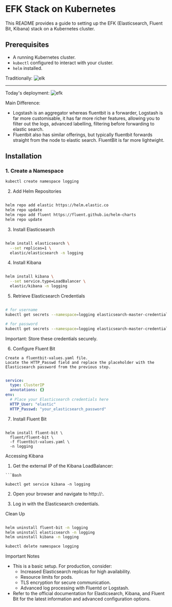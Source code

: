 # EFK Stack on Kubernetes

This README provides a guide to setting up the EFK (Elasticsearch, Fluent Bit, Kibana) stack on a Kubernetes cluster.

## Prerequisites

* A running Kubernetes cluster.
* `kubectl` configured to interact with your cluster.
* `helm` installed.

Traditionally:
![elk](https://github.com/user-attachments/assets/2cb0d189-87f0-4d10-ab6a-971a1b22e0fa)
_____________________
Today's deployment:
![efk](https://github.com/user-attachments/assets/2344983b-3e89-4b80-b275-966ad2dd851d)

Main Difference:
* Logstash is an aggregator whereas fluentbit is a forwarder, Logstash is far more customisable, it has far more richer features, allowing you to filter out the logs, advanced labelling, filtering before forwarding to elastic search. 
* Fluentbit also has similar offerings, but typically fluentbit forwards straight from the node to  elastic search.  FluentBit is far more lightwight. 


## Installation

### 1. Create a Namespace

```Bash
kubectl create namespace logging
```
2. Add Helm Repositories
```Bash

helm repo add elastic https://helm.elastic.co
helm repo update
helm repo add fluent https://fluent.github.io/helm-charts
helm repo update
```
3. Install Elasticsearch
```Bash

helm install elasticsearch \
  --set replicas=1 \
  elastic/elasticsearch -n logging
```
4. Install Kibana
   
```Bash

helm install kibana \
  --set service.type=LoadBalancer \
  elastic/kibana -n logging
```
5. Retrieve Elasticsearch Credentials
```Bash

# for username
kubectl get secrets --namespace=logging elasticsearch-master-credentials -ojsonpath='{.data.username}' | base64 -d

# for password
kubectl get secrets --namespace=logging elasticsearch-master-credentials -ojsonpath='{.data.password}' | base64 -d
```
Important: Store these credentials securely.

6. Configure Fluent Bit
   
```
Create a fluentbit-values.yaml file.
Locate the HTTP_Passwd field and replace the placeholder with the Elasticsearch password from the previous step.
```

```YAML

service:
  type: ClusterIP
  annotations: {}
env:
  # Place your Elasticsearch credentials here
  HTTP_User: "elastic"
  HTTP_Passwd: "your_elasticsearch_password" 
```
7. Install Fluent Bit

```

helm install fluent-bit \
  fluent/fluent-bit \
  -f fluentbit-values.yaml \
  -n logging
```
Accessing Kibana
1. Get the external IP of the Kibana LoadBalancer:
```
```Bash

kubectl get service kibana -n logging
```
2. Open your browser and navigate to http://<EXTERNAL-IP>:<your-port>.

3. Log in with the Elasticsearch credentials.

Clean Up

```Bash

helm uninstall fluent-bit -n logging
helm uninstall elasticsearch -n logging
helm uninstall kibana -n logging

kubectl delete namespace logging
```
Important Notes
* This is a basic setup. For production, consider:
  * Increased Elasticsearch replicas for high availability.
  * Resource limits for pods.
  * TLS encryption for secure communication.
  * Advanced log processing with Fluentd or Logstash.
* Refer to the official documentation for Elasticsearch, Kibana, and Fluent Bit for the latest information and advanced configuration options.
